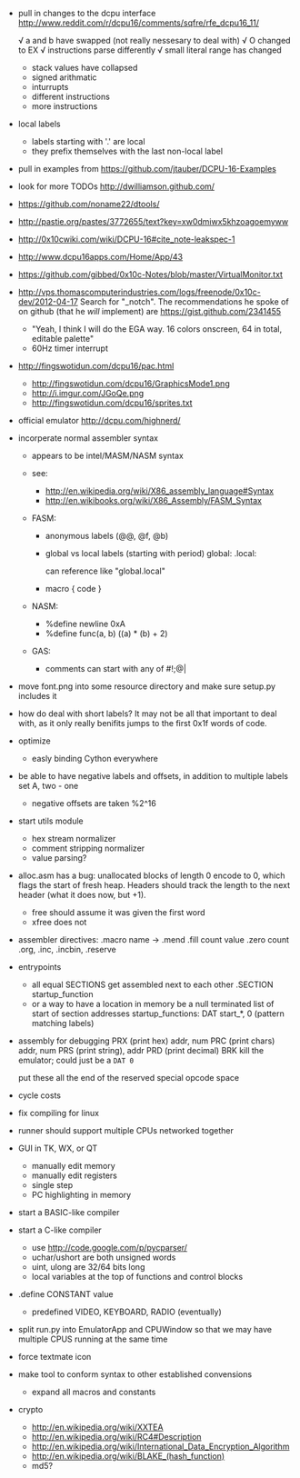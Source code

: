 
- pull in changes to the dcpu interface
	http://www.reddit.com/r/dcpu16/comments/sqfre/rfe_dcpu16_11/
    
    √ a and b have swapped (not really nessesary to deal with)
    √ O changed to EX
    √ instructions parse differently
    √ small literal range has changed
    - stack values have collapsed
    - signed arithmatic
    - inturrupts
    - different instructions
    - more instructions

- local labels
    - labels starting with '.' are local
    - they prefix themselves with the last non-local label


- pull in examples from https://github.com/jtauber/DCPU-16-Examples
- look for more TODOs http://dwilliamson.github.com/
- https://github.com/noname22/dtools/
- http://pastie.org/pastes/3772655/text?key=xw0dmiwx5khzoagoemyww
- http://0x10cwiki.com/wiki/DCPU-16#cite_note-leakspec-1
- http://www.dcpu16apps.com/Home/App/43
- https://github.com/gibbed/0x10c-Notes/blob/master/VirtualMonitor.txt
- http://vps.thomascomputerindustries.com/logs/freenode/0x10c-dev/2012-04-17
    Search for "_notch". The recommendations he spoke of on github (that he
    *will* implement) are https://gist.github.com/2341455
    
    - "Yeah, I think I will do the EGA way. 16 colors onscreen, 64 in total, editable palette"
    - 60Hz timer interrupt
- http://fingswotidun.com/dcpu16/pac.html
    - http://fingswotidun.com/dcpu16/GraphicsMode1.png
    - http://i.imgur.com/JGoQe.png
    - http://fingswotidun.com/dcpu16/sprites.txt

- official emulator
    http://dcpu.com/highnerd/

- incorperate normal assembler syntax
	- appears to be intel/MASM/NASM syntax
	- see:
		- http://en.wikipedia.org/wiki/X86_assembly_language#Syntax
		- http://en.wikibooks.org/wiki/X86_Assembly/FASM_Syntax
	
	- FASM:
		- anonymous labels (@@, @f, @b)
		- global vs local labels (starting with period)
			global:
			.local:
		
			can reference like "global.local"
		- macro <name> <parameters> { code }
			
	- NASM:
		- %define newline 0xA
		- %define func(a, b) ((a) * (b) + 2)
	
	- GAS:
		- comments can start with any of #!;@|

- move font.png into some resource directory and make sure setup.py includes it

- how do deal with short labels?
	It may not be all that important to deal with, as it only really
	benifits jumps to the first 0x1f words of code.

- optimize
	- easly binding Cython everywhere

- be able to have negative labels and offsets, in addition to multiple labels
	set A, two - one
	- negative offsets are taken %2^16

- start utils module
	- hex stream normalizer
	- comment stripping normalizer
	- value parsing?

- alloc.asm has a bug: unallocated blocks of length 0 encode to 0, which flags
  the start of fresh heap. Headers should track the length to the next header
  (what it does now, but +1).
  	- free should assume it was given the first word
	- xfree does not

- assembler directives:
	.macro name -> .mend
	.fill count value
	.zero count
    .org, .inc, .incbin, .reserve

- entrypoints
	- all equal SECTIONS get assembled next to each other
		.SECTION startup_function
	- or a way to have a location in memory be a null terminated list of start of section addresses
		startup_functions: DAT start_*, 0 (pattern matching labels)

- assembly for debugging
	PRX (print hex)   addr, num
	PRC (print chars) addr, num
	PRS (print string), addr
	PRD (print decimal)
	BRK
		kill the emulator; could just be a `DAT 0`
	
	put these all the end of the reserved special opcode space
	
- cycle costs

- fix compiling for linux
	 
- runner should support multiple CPUs networked together

- GUI in TK, WX, or QT
	- manually edit memory
	- manually edit registers
	- single step
	- PC highlighting in memory

- start a BASIC-like compiler
- start a C-like compiler
	- use http://code.google.com/p/pycparser/
	- uchar/ushort are both unsigned words
	- uint, ulong are 32/64 bits long
	- local variables at the top of functions and control blocks

- .define CONSTANT value
	- predefined VIDEO, KEYBOARD, RADIO (eventually)
	
- split run.py into EmulatorApp and CPUWindow so that we may have multiple CPUS
  running at the same time

- force textmate icon

- make tool to conform syntax to other established convensions
	- expand all macros and constants
	
- crypto
	- http://en.wikipedia.org/wiki/XXTEA
	- http://en.wikipedia.org/wiki/RC4#Description
	- http://en.wikipedia.org/wiki/International_Data_Encryption_Algorithm
	- http://en.wikipedia.org/wiki/BLAKE_(hash_function)
	- md5?

